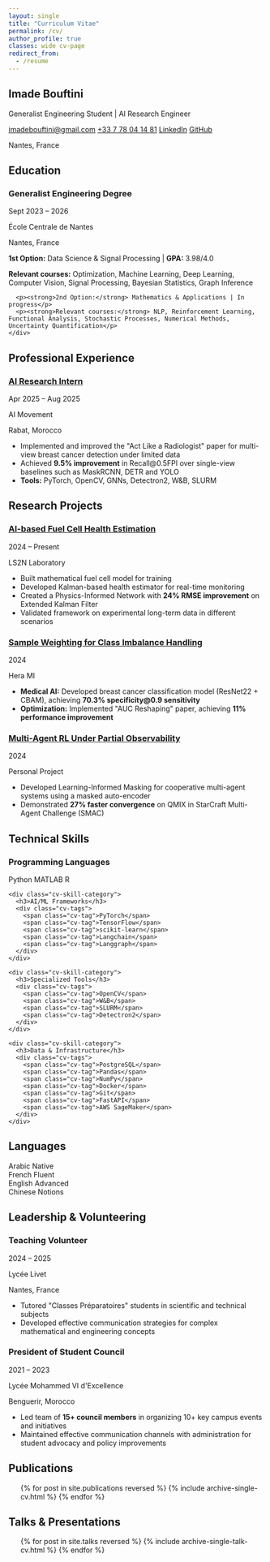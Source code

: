 ```yaml
---
layout: single
title: "Curriculum Vitae"
permalink: /cv/
author_profile: true
classes: wide cv-page
redirect_from:
  - /resume
---
```


<link rel="stylesheet" href="{{ '/assets/css/cv.css' | relative_url }}">

<div class="cv-contact-info">
  <h2>Imade Bouftini</h2>
  <p>Generalist Engineering Student | AI Research Engineer</p>
  <div class="contact-links">
    <a href="mailto:imadebouftini@gmail.com"><i class="fas fa-envelope"></i> imadebouftini@gmail.com</a>
    <a href="tel:+33778041481"><i class="fas fa-phone"></i> +33 7 78 04 14 81</a>
    <a href="https://linkedin.com/in/imade-bouftini" target="_blank"><i class="fab fa-linkedin"></i> LinkedIn</a>
    <a href="https://github.com/ibouftini" target="_blank"><i class="fab fa-github"></i> GitHub</a>
  </div>
  <p><i class="fas fa-map-marker-alt"></i> Nantes, France</p>
</div>

<div class="cv-section">
  <h2><i class="fas fa-graduation-cap"></i> Education</h2>
  
  <div class="cv-entry">
    <div class="cv-entry-header">
      <h3 class="cv-entry-title">Generalist Engineering Degree</h3>
      <span class="cv-entry-date">Sept 2023 – 2026</span>
    </div>
    <p class="cv-entry-subtitle">École Centrale de Nantes</p>
    <p class="cv-entry-location">Nantes, France</p>
    <div class="cv-entry-description">
      <p><strong>1st Option:</strong> Data Science & Signal Processing | <strong>GPA:</strong> 3.98/4.0</p>
      <p><strong>Relevant courses:</strong> Optimization, Machine Learning, Deep Learning, Computer Vision, Signal Processing, Bayesian Statistics, Graph Inference</p>
      
      <p><strong>2nd Option:</strong> Mathematics & Applications | In progress</p>
      <p><strong>Relevant courses:</strong> NLP, Reinforcement Learning, Functional Analysis, Stochastic Processes, Numerical Methods, Uncertainty Quantification</p>
    </div>
  </div>
</div>

<div class="cv-section">
  <h2><i class="fas fa-briefcase"></i> Professional Experience</h2>
  
  <div class="cv-entry clickable" onclick="window.location.href='/portfolio/ai-movement-internship/'">
    <div class="cv-entry-header">
      <h3 class="cv-entry-title">
        <a href="/portfolio/ai-movement-internship/">AI Research Intern</a>
      </h3>
      <span class="cv-entry-date">Apr 2025 – Aug 2025</span>
    </div>
    <p class="cv-entry-subtitle">AI Movement</p>
    <p class="cv-entry-location">Rabat, Morocco</p>
    <div class="cv-entry-description">
      <ul>
        <li>Implemented and improved the "Act Like a Radiologist" paper for multi-view breast cancer detection under limited data</li>
        <li>Achieved <strong>9.5% improvement</strong> in Recall@0.5FPI over single-view baselines such as MaskRCNN, DETR and YOLO</li>
        <li><strong>Tools:</strong> PyTorch, OpenCV, GNNs, Detectron2, W&B, SLURM</li>
      </ul>
    </div>
  </div>
</div>

<div class="cv-section">
  <h2><i class="fas fa-flask"></i> Research Projects</h2>
  
  <div class="cv-entry clickable" onclick="window.location.href='/portfolio/fuel-cell-health-estimation/'">
    <div class="cv-entry-header">
      <h3 class="cv-entry-title">
        <a href="/portfolio/fuel-cell-health-estimation/">AI-based Fuel Cell Health Estimation</a>
      </h3>
      <span class="cv-entry-date">2024 – Present</span>
    </div>
    <p class="cv-entry-subtitle">LS2N Laboratory</p>
    <div class="cv-entry-description">
      <ul>
        <li>Built mathematical fuel cell model for training</li>
        <li>Developed Kalman-based health estimator for real-time monitoring</li>
        <li>Created a Physics-Informed Network with <strong>24% RMSE improvement</strong> on Extended Kalman Filter</li>
        <li>Validated framework on experimental long-term data in different scenarios</li>
      </ul>
    </div>
  </div>

  <div class="cv-entry clickable" onclick="window.location.href='/portfolio/sample-weighting-class-imbalance/'">
    <div class="cv-entry-header">
      <h3 class="cv-entry-title">
        <a href="/portfolio/sample-weighting-class-imbalance/">Sample Weighting for Class Imbalance Handling</a>
      </h3>
      <span class="cv-entry-date">2024</span>
    </div>
    <p class="cv-entry-subtitle">Hera MI</p>
    <div class="cv-entry-description">
      <ul>
        <li><strong>Medical AI:</strong> Developed breast cancer classification model (ResNet22 + CBAM), achieving <strong>70.3% specificity@0.9 sensitivity</strong></li>
        <li><strong>Optimization:</strong> Implemented "AUC Reshaping" paper, achieving <strong>11% performance improvement</strong></li>
      </ul>
    </div>
  </div>

  <div class="cv-entry clickable" onclick="window.location.href='/portfolio/multi-agent-rl-partial-observability/'">
    <div class="cv-entry-header">
      <h3 class="cv-entry-title">
        <a href="/portfolio/multi-agent-rl-partial-observability/">Multi-Agent RL Under Partial Observability</a>
      </h3>
      <span class="cv-entry-date">2024</span>
    </div>
    <p class="cv-entry-subtitle">Personal Project</p>
    <div class="cv-entry-description">
      <ul>
        <li>Developed Learning-Informed Masking for cooperative multi-agent systems using a masked auto-encoder</li>
        <li>Demonstrated <strong>27% faster convergence</strong> on QMIX in StarCraft Multi-Agent Challenge (SMAC)</li>
      </ul>
    </div>
  </div>
</div>

<div class="cv-section">
  <h2><i class="fas fa-code"></i> Technical Skills</h2>
  
  <div class="cv-skills-grid">
    <div class="cv-skill-category">
      <h3>Programming Languages</h3>
      <div class="cv-tags">
        <span class="cv-tag">Python</span>
        <span class="cv-tag">MATLAB</span>
        <span class="cv-tag">R</span>
      </div>
    </div>
    
    <div class="cv-skill-category">
      <h3>AI/ML Frameworks</h3>
      <div class="cv-tags">
        <span class="cv-tag">PyTorch</span>
        <span class="cv-tag">TensorFlow</span>
        <span class="cv-tag">scikit-learn</span>
        <span class="cv-tag">Langchain</span>
        <span class="cv-tag">Langgraph</span>
      </div>
    </div>
    
    <div class="cv-skill-category">
      <h3>Specialized Tools</h3>
      <div class="cv-tags">
        <span class="cv-tag">OpenCV</span>
        <span class="cv-tag">W&B</span>
        <span class="cv-tag">SLURM</span>
        <span class="cv-tag">Detectron2</span>
      </div>
    </div>
    
    <div class="cv-skill-category">
      <h3>Data & Infrastructure</h3>
      <div class="cv-tags">
        <span class="cv-tag">PostgreSQL</span>
        <span class="cv-tag">Pandas</span>
        <span class="cv-tag">NumPy</span>
        <span class="cv-tag">Docker</span>
        <span class="cv-tag">Git</span>
        <span class="cv-tag">FastAPI</span>
        <span class="cv-tag">AWS SageMaker</span>
      </div>
    </div>
  </div>
</div>

<div class="cv-section">
  <h2><i class="fas fa-language"></i> Languages</h2>
  
  <div class="cv-languages">
    <div class="cv-language">
      <span class="cv-language-name">Arabic</span>
      <span class="cv-language-level">Native</span>
    </div>
    <div class="cv-language">
      <span class="cv-language-name">French</span>
      <span class="cv-language-level">Fluent</span>
    </div>
    <div class="cv-language">
      <span class="cv-language-name">English</span>
      <span class="cv-language-level">Advanced</span>
    </div>
    <div class="cv-language">
      <span class="cv-language-name">Chinese</span>
      <span class="cv-language-level">Notions</span>
    </div>
  </div>
</div>

<div class="cv-section">
  <h2><i class="fas fa-users"></i> Leadership & Volunteering</h2>
  
  <div class="cv-entry">
    <div class="cv-entry-header">
      <h3 class="cv-entry-title">Teaching Volunteer</h3>
      <span class="cv-entry-date">2024 – 2025</span>
    </div>
    <p class="cv-entry-subtitle">Lycée Livet</p>
    <p class="cv-entry-location">Nantes, France</p>
    <div class="cv-entry-description">
      <ul>
        <li>Tutored "Classes Préparatoires" students in scientific and technical subjects</li>
        <li>Developed effective communication strategies for complex mathematical and engineering concepts</li>
      </ul>
    </div>
  </div>

  <div class="cv-entry">
    <div class="cv-entry-header">
      <h3 class="cv-entry-title">President of Student Council</h3>
      <span class="cv-entry-date">2021 – 2023</span>
    </div>
    <p class="cv-entry-subtitle">Lycée Mohammed VI d'Excellence</p>
    <p class="cv-entry-location">Benguerir, Morocco</p>
    <div class="cv-entry-description">
      <ul>
        <li>Led team of <strong>15+ council members</strong> in organizing 10+ key campus events and initiatives</li>
        <li>Maintained effective communication channels with administration for student advocacy and policy improvements</li>
      </ul>
    </div>
  </div>
</div>

<div class="cv-section">
  <h2><i class="fas fa-scroll"></i> Publications</h2>
  <ul>
    {% for post in site.publications reversed %}
      {% include archive-single-cv.html %}
    {% endfor %}
  </ul>
</div>

<div class="cv-section">
  <h2><i class="fas fa-microphone"></i> Talks & Presentations</h2>
  <ul>
    {% for post in site.talks reversed %}
      {% include archive-single-talk-cv.html %}
    {% endfor %}
  </ul>
</div>
